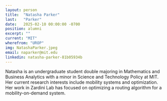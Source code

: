 ```yaml
---
layout: person
title:  "Natasha Parker"
last:   "Parker"
date:   2025-02-10 00:00:00 -0700
position: alumni
excerpt: ""
current: "MIT"
wherefrom: "UROP"
img: NatashaParker.jpeg
email: naparker@mit.edu
linkedin: natasha-parker-81b05934b
---
```


Natasha is an undergraduate student double majoring in Mathematics and Business Analytics with a minor in Science and Technology Policy at MIT. 
Her current research interests include mobility systems and optimization. 
Her work in Zardini Lab has focused on optimizing a routing algorithm for a mobility-on-demand system.